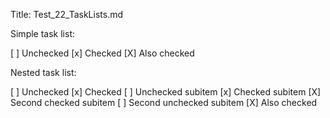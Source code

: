 ﻿Title: Test_22_TaskLists.md

Simple task list:

[ ] Unchecked
[x] Checked
[X] Also checked

Nested task list:

[ ] Unchecked
[x] Checked
	[ ] Unchecked subitem
	[x] Checked subitem
	[X] Second checked subitem
	[ ] Second unchecked subitem
[X] Also checked
